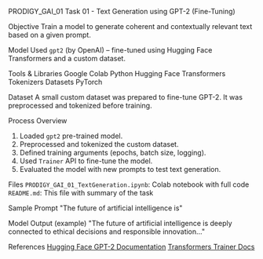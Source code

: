 PRODIGY_GAI_01
Task 01 - Text Generation using GPT-2 (Fine-Tuning)

 Objective
Train a model to generate coherent and contextually relevant text based on a given prompt.

Model Used
 `gpt2` (by OpenAI) – fine-tuned using Hugging Face Transformers and a custom dataset.

Tools & Libraries
Google Colab
 Python
 Hugging Face Transformers
 Tokenizers
 Datasets
 PyTorch

 Dataset
A small custom dataset was prepared to fine-tune GPT-2. It was preprocessed and tokenized before training.

Process Overview
1. Loaded `gpt2` pre-trained model.
2. Preprocessed and tokenized the custom dataset.
3. Defined training arguments (epochs, batch size, logging).
4. Used `Trainer` API to fine-tune the model.
5. Evaluated the model with new prompts to test text generation.

Files
 `PRODIGY_GAI_01_TextGeneration.ipynb`: Colab notebook with full code
 `README.md`: This file with summary of the task

Sample Prompt
 "The future of artificial intelligence is"

Model Output (example)
"The future of artificial intelligence is deeply connected to ethical decisions and responsible innovation..."

 References
[Hugging Face GPT-2 Documentation](https://huggingface.co/gpt2)
 [Transformers Trainer Docs](https://huggingface.co/docs/transformers/main_classes/trainer)
